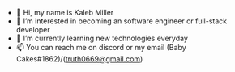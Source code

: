 - 👋 Hi, my name is Kaleb Miller
- 👀 I’m interested in becoming an software engineer or full-stack developer
- 🌱 I’m currently learning new technologies everyday
- 📫 You can reach me on discord or my email (Baby Cakes#1862)/(truth0669@gmail.com)

<!---
Kmiller0421/Kmiller0421 is a ✨ special ✨ repository because its `README.md` (this file) appears on your GitHub profile.
You can click the Preview link to take a look at your changes.
--->
